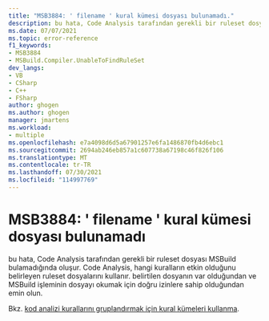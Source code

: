 ```yaml
---
title: "MSB3884: ' filename ' kural kümesi dosyası bulunamadı."
description: bu hata, Code Analysis tarafından gerekli bir ruleset dosyası MSBuild bulamadığında oluşur.
ms.date: 07/07/2021
ms.topic: error-reference
f1_keywords:
- MSB3884
- MSBuild.Compiler.UnableToFindRuleSet
dev_langs:
- VB
- CSharp
- C++
- FSharp
author: ghogen
ms.author: ghogen
manager: jmartens
ms.workload:
- multiple
ms.openlocfilehash: e7a4098d6d5a67901257e6fa1486870fb4d6ebc1
ms.sourcegitcommit: 2694ab246eb857a1c607738a67198c46f826f106
ms.translationtype: MT
ms.contentlocale: tr-TR
ms.lasthandoff: 07/30/2021
ms.locfileid: "114997769"
---
```

# <a name="msb3884-could-not-find-rule-set-file-filename"></a>MSB3884: ' filename ' kural kümesi dosyası bulunamadı

bu hata, Code Analysis tarafından gerekli bir ruleset dosyası MSBuild bulamadığında oluşur. Code Analysis, hangi kuralların etkin olduğunu belirleyen ruleset dosyalarını kullanır. belirtilen dosyanın var olduğundan ve MSBuild işleminin dosyayı okumak için doğru izinlere sahip olduğundan emin olun.

Bkz. [kod analizi kurallarını gruplandırmak için kural kümeleri kullanma](../../code-quality/using-rule-sets-to-group-code-analysis-rules.md).
